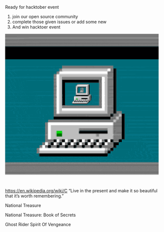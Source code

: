 Ready for hacktober event
1. join our open source community
2. complete those given issues or add some new
3. And win hacktoer event


![](giphy.gif)
https://en.wikipedia.org/wiki/C
“Live in the present and make it so beautiful that it’s worth remembering.”

National Treasure

National Treasure: Book of Secrets

Ghost Rider Spirit Of Vengeance
